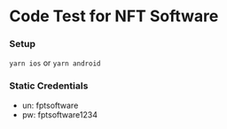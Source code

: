 # Code Test for NFT Software

### Setup

`yarn ios` or `yarn android`

### Static Credentials

- un: fptsoftware
- pw: fptsoftware1234

